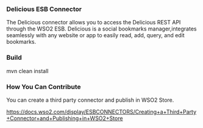 ### Delicious ESB Connector

The Delicious connector allows you to access the Delicious REST API through the WSO2 ESB.
Delicious is a social bookmarks manager,integrates seamlessly with any website or app to easily read,
add, query, and edit bookmarks.

### Build

mvn clean install

### How You Can Contribute
You can create a third party connector and publish in WSO2 Store.

https://docs.wso2.com/display/ESBCONNECTORS/Creating+a+Third+Party+Connector+and+Publishing+in+WSO2+Store